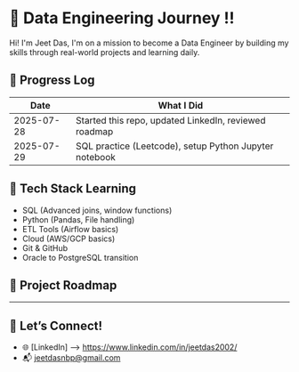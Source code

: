 # 🚀 Data Engineering Journey !!

Hi! I'm Jeet Das, I'm on a mission to become a Data Engineer by building my skills through real-world projects and learning daily.

## 📅 Progress Log

| Date | What I Did |
|------|------------|
| 2025-07-28 | Started this repo, updated LinkedIn, reviewed roadmap |
| 2025-07-29 | SQL practice (Leetcode), setup Python Jupyter notebook |

## 🧠 Tech Stack Learning
- SQL (Advanced joins, window functions)
- Python (Pandas, File handling)
- ETL Tools (Airflow basics)
- Cloud (AWS/GCP basics)
- Git & GitHub
- Oracle to PostgreSQL transition

## 🔧 Project Roadmap

---

## 🚀 Let’s Connect!
- 🌐 [LinkedIn] --> https://www.linkedin.com/in/jeetdas2002/
- 📬 jeetdasnbp@gmail.com
